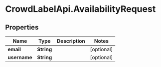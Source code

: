 # CrowdLabelApi.AvailabilityRequest

## Properties

Name | Type | Description | Notes
------------ | ------------- | ------------- | -------------
**email** | **String** |  | [optional] 
**username** | **String** |  | [optional] 


